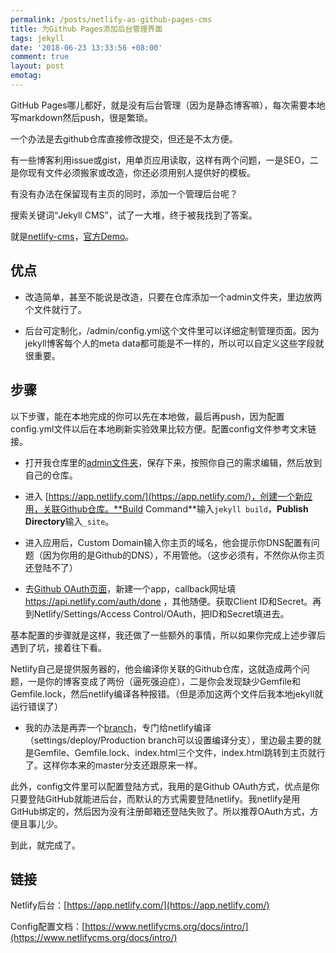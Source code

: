 ```yaml
---
permalink: /posts/netlify-as-github-pages-cms
title: 为Github Pages添加后台管理界面
tags: jekyll
date: '2018-06-23 13:33:56 +08:00'
comment: true
layout: post
emotag: 
---
```

GitHub Pages哪儿都好，就是没有后台管理（因为是静态博客嘛），每次需要本地写markdown然后push，很是繁琐。

一个办法是去github仓库直接修改提交，但还是不太方便。

有一些博客利用issue或gist，用单页应用读取，这样有两个问题，一是SEO，二是你现有文件必须搬家或改造，你还必须用别人提供好的模板。

有没有办法在保留现有主页的同时，添加一个管理后台呢？

搜索关键词“Jekyll CMS”，试了一大堆，终于被我找到了答案。

就是[netlify-cms](https://github.com/netlify/netlify-cms)，[官方Demo](https://cms-demo.netlify.com/#/collections/posts)。

## 优点

- 改造简单，甚至不能说是改造，只要在仓库添加一个admin文件夹，里边放两个文件就行了。

- 后台可定制化，/admin/config.yml这个文件里可以详细定制管理页面。因为jekyll博客每个人的meta data都可能是不一样的，所以可以自定义这些字段就很重要。

## 步骤

以下步骤，能在本地完成的你可以先在本地做，最后再push，因为配置config.yml文件以后在本地刷新实验效果比较方便。配置config文件参考文末链接。

- 打开我仓库里的[admin文件夹](https://github.com/XUJINKAI/XUJINKAI.github.io/tree/master/admin)，保存下来，按照你自己的需求编辑，然后放到自己的仓库。

- 进入 [https://app.netlify.com/](https://app.netlify.com/)，创建一个新应用，关联Github仓库。**Build Command**输入`jekyll build`，**Publish Directory**输入`_site`。

- 进入应用后，Custom Domain输入你主页的域名，他会提示你DNS配置有问题（因为你用的是Github的DNS），不用管他。（这步必须有，不然你从你主页还登陆不了）

- 去[Github OAuth页面](https://github.com/settings/developers)，新建一个app，callback网址填 https://api.netlify.com/auth/done ，其他随便。获取Client ID和Secret。再到Netlify/Settings/Access Control/OAuth，把ID和Secret填进去。

基本配置的步骤就是这样，我还做了一些额外的事情，所以如果你完成上述步骤后遇到了坑，接着往下看。

Netlify自己是提供服务器的，他会编译你关联的Github仓库，这就造成两个问题，一是你的博客变成了两份（逼死强迫症），二是你会发现缺少Gemfile和Gemfile.lock，然后netlify编译各种报错。（但是添加这两个文件后我本地jekyll就运行错误了）

- 我的办法是再弄一个[branch](https://github.com/XUJINKAI/XUJINKAI.github.io/tree/netlify)，专门给netlify编译（settings/deploy/Production branch可以设置编译分支），里边最主要的就是Gemfile、Gemfile.lock、index.html三个文件，index.html跳转到主页就行了。这样你本来的master分支还跟原来一样。

此外，config文件里可以配置登陆方式，我用的是Github OAuth方式，优点是你只要登陆GitHub就能进后台，而默认的方式需要登陆netlify。我netlify是用GitHub绑定的，然后因为没有注册邮箱还登陆失败了。所以推荐OAuth方式，方便且事儿少。

到此，就完成了。

## 链接

Netlify后台：[https://app.netlify.com/](https://app.netlify.com/)

Config配置文档：[https://www.netlifycms.org/docs/intro/](https://www.netlifycms.org/docs/intro/)
